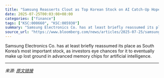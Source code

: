 ```yaml
---
title: "Samsung Reasserts Clout as Top Korean Stock on AI Catch-Up Hopes"
date: 2025-07-25T00:03:08+08:00
categories: ["finance"]
tags: ["KSC:000660", "KSC:005930"]
summary: "Samsung Electronics Co. has at least briefly reassumed its place as South Korea’s most important stock, as investors eye chances for it to eventually make up lost ground in advanced memory chips for a"
source_url: "https://www.bloomberg.com/news/articles/2025-07-25/samsung-reasserts-clout-as-top-korean-stock-on-ai-catch-up-hopes"
---
```


Samsung Electronics Co. has at least briefly reassumed its place as South Korea’s most important stock, as investors eye chances for it to eventually make up lost ground in advanced memory chips for artificial intelligence.

---

*来源: [原文链接](https://www.bloomberg.com/news/articles/2025-07-25/samsung-reasserts-clout-as-top-korean-stock-on-ai-catch-up-hopes)*

